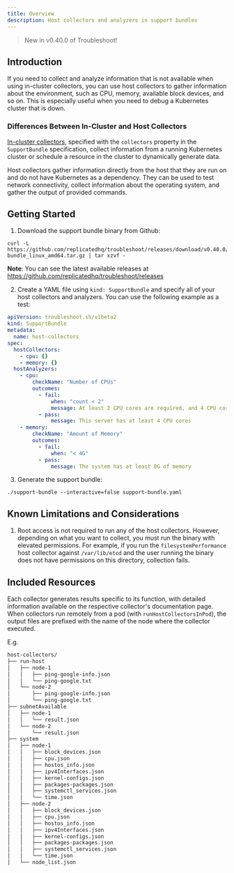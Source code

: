 ```yaml
---
title: Overview
description: Host collectors and analyzers in support bundles
---
```


> New in v0.40.0 of Troubleshoot!

## Introduction

If you need to collect and analyze information that is not available when using in-cluster collectors, you can use host collectors to gather information about the environment, such as CPU, memory, available block devices, and so on. This is especially useful when you need to debug a Kubernetes cluster that is down.

### Differences Between In-Cluster and Host Collectors

[In-cluster collectors](https://troubleshoot.sh/collect/collectors), specified with the `collectors` property in the `SupportBundle` specification, collect information from a running Kubernetes cluster or schedule a resource in the cluster to dynamically generate data.

Host collectors gather information directly from the host that they are run on and do not have Kubernetes as a dependency. They can be used to test network connectivity, collect information about the operating system, and gather the output of provided commands.

## Getting Started

1. Download the support bundle binary from Github:

```
curl -L https://github.com/replicatedhq/troubleshoot/releases/download/v0.40.0/support-bundle_linux_amd64.tar.gz | tar xzvf -
```

**Note**: You can see the latest available releases at https://github.com/replicatedhq/troubleshoot/releases

2. Create a YAML file using `kind: SupportBundle` and specify all of your host collectors and analyzers. You can use the following example as a test:

```yaml
apiVersion: troubleshoot.sh/v1beta2
kind: SupportBundle
metadata:
  name: host-collectors
spec:
  hostCollectors:
    - cpu: {}
    - memory: {}
  hostAnalyzers:
    - cpu:
        checkName: "Number of CPUs"
        outcomes:
          - fail:
              when: "count < 2"
              message: At least 2 CPU cores are required, and 4 CPU cores are recommended
          - pass:
              message: This server has at least 4 CPU cores
    - memory:
        checkName: "Amount of Memory"
        outcomes:
          - fail:
              when: "< 4G"
          - pass:
              message: The system has at least 8G of memory
```

3. Generate the support bundle:

```
./support-bundle --interactive=false support-bundle.yaml
```

## Known Limitations and Considerations

1. Root access is not required to run any of the host collectors. However, depending on what you want to collect, you must run the binary with elevated permissions. For example, if you run the `filesystemPerformance` host collector against `/var/lib/etcd` and the user running the binary does not have permissions on this directory, collection fails.

## Included Resources

Each collector generates results specific to its function, with detailed information available on the respective collector's documentation page. When collectors run remotely from a pod (with `runHostCollectorsInPod`), the output files are prefixed with the name of the node where the collector executed.

E.g.

```bash
host-collectors/
├── run-host
│   ├── node-1
│   │   ├── ping-google-info.json
│   │   └── ping-google.txt
│   └── node-2
│       ├── ping-google-info.json
│       └── ping-google.txt
├── subnetAvailable
│   ├── node-1
│   │   └── result.json
│   └── node-2
│       └── result.json
├── system
│   ├── node-1
│   │   ├── block_devices.json
│   │   ├── cpu.json
│   │   ├── hostos_info.json
│   │   ├── ipv4Interfaces.json
│   │   ├── kernel-configs.json
│   │   ├── packages-packages.json
│   │   ├── systemctl_services.json
│   │   └── time.json
│   ├── node-2
│   │   ├── block_devices.json
│   │   ├── cpu.json
│   │   ├── hostos_info.json
│   │   ├── ipv4Interfaces.json
│   │   ├── kernel-configs.json
│   │   ├── packages-packages.json
│   │   ├── systemctl_services.json
│   │   └── time.json
│   └── node_list.json
```
